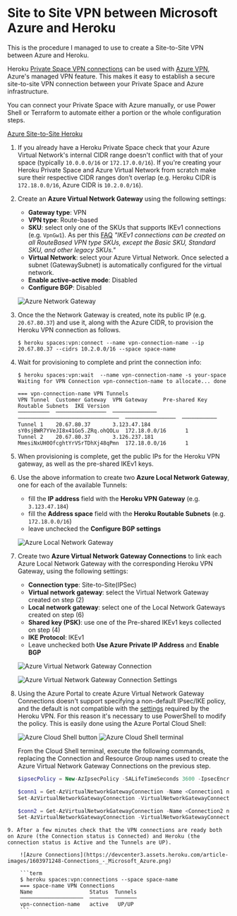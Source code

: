 # Site to Site VPN between Microsoft Azure and Heroku
This is the procedure I managed to use to create a Site-to-Site VPN between Azure and Heroku.

Heroku [Private Space VPN connections](private-space-vpn-connection) can be used with [Azure VPN](https://docs.microsoft.com/en-us/azure/vpn-gateway/vpn-gateway-howto-site-to-site-resource-manager-portal), Azure's managed VPN feature. This makes it easy to establish a secure site-to-site VPN connection between your Private Space and Azure infrastructure.

You can connect your Private Space with Azure manually, or use Power Shell or Terraform to automate either a portion or the whole configuration steps.

[Azure Site-to-Site Heroku](images/Azure-VPN-Azure-to-Heroku-VPN-v1.0.png)

1. If you already have a Heroku Private Space check that your Azure Virtual Network's internal CIDR range doesn't conflict with that of your space (typically `10.0.0.0/16` or `172.17.0.0/16`). If you're creating your Heroku Private Space and Azure Virtual Network from scratch make sure their respective CIDR ranges don’t overlap (e.g. Heroku CIDR is `172.18.0.0/16`, Azure CIDR is `10.2.0.0/16`).
2. Create an **Azure Virtual Network Gateway** using the following settings:
    - **Gateway type**: VPN
    - **VPN type**: Route-based
    - **SKU**: select only one of the SKUs that supports IKEv1 connections (e.g. `VpnGw1`). As per this [FAQ]( https://docs.microsoft.com/en-us/azure/vpn-gateway/vpn-gateway-vpn-faq#how-do-i-create-connections-with-ikev1-or-ikev2-protocol-type) *"IKEv1 connections can be created on all RouteBased VPN type SKUs, except the Basic SKU, Standard SKU, and other legacy SKUs."*
    - **Virtual Network**: select your Azure Virtual Network. Once selected a subnet (GatewaySubnet) is automatically configured for the virtual network.
    - **Enable active-active mode**: Disabled
    - **Configure BGP**: Disabled

    ![Azure Network Gateway](https://devcenter1.assets.heroku.com/article-images/1603965048-Create_virtual_network_gateway_-_Microsoft_Azure.png)

3. Once the the Network Gateway is created, note its public IP (e.g. `20.67.80.37`) and use it, along with the Azure CIDR, to provision the Heroku VPN connection as follows.

    ```term
    $ heroku spaces:vpn:connect --name vpn-connection-name --ip 20.67.80.37 --cidrs 10.2.0.0/16 --space space-name
    ```

4. Wait for provisioning to complete and print the connection info:

    ```term
    $ heroku spaces:vpn:wait  --name vpn-connection-name -s your-space
    Waiting for VPN Connection vpn-connection-name to allocate... done
    
    === vpn-connection-name VPN Tunnels
    VPN Tunnel  Customer Gateway  VPN Gateway     Pre-shared Key                    Routable Subnets  IKE Version
    ──────────  ────────────────  ──────────────  ────────────────────────────────  ────────────────  ───────────
    Tunnel 1    20.67.80.37       3.123.47.184    sY0sjBWR7YVeJI8x41Go5.ZRq.ohQOLu  172.18.0.0/16      1
    Tunnel 2    20.67.80.37       3.126.237.181   MmesiNxUH0OfcghtYrVSrTDhXj48qPmn  172.18.0.0/16      1
    ```

5. When provisioning is complete, get the public IPs for the Heroku VPN gateway, as well as the pre-shared IKEv1 keys.
6. Use the above information to create two **Azure Local Network Gateway**, one for each of the available Tunnels: 
    - fill the **IP address** field with the **Heroku VPN Gateway** (e.g. `3.123.47.184`)
    - fill the **Address space** field with the **Heroku Routable Subnets** (e.g. `172.18.0.0/16`)
    - leave unchecked the **Configure BGP settings**

    ![Azure Local Network Gateway](https://devcenter2.assets.heroku.com/article-images/1603962065-Create_local_network_gateway_-_Microsoft_Azure-2.png)

7. Create two **Azure Virtual Network Gateway Connections** to link each Azure Local Network Gateway with the corresponding Heroku VPN Gateway, using the following settings:
    - **Connection type**: Site-to-Site(IPSec)
    - **Virtual network gateway**: select the Virtual Network Gateway created on step (2)
    - **Local network gateway**: select one of the Local Network Gateways created on step (6)
    - **Shared key (PSK)**: use one of the Pre-shared IKEv1 keys collected on step (4)
    - **IKE Protocol**: IKEv1
    - Leave unchecked both **Use Azure Private IP Address** and **Enable BGP**

    ![Azure Virtual Network Gateway Connection](https://devcenter2.assets.heroku.com/article-images/1603968178-Basics_-_Microsoft_Azure.png)

    ![Azure Virtual Network Gateway Connection Settings](https://devcenter3.assets.heroku.com/article-images/1603968251-Settings_-_Microsoft_Azure.png)

8. Using the Azure Portal to create Azure Virtual Network Gateway Connections doesn't support specifying a non-default IPsec/IKE policy, and the default is not compatible with the [settings](https://help.heroku.com/8V5218AS/how-can-i-establish-connection-to-my-private-space-vpn) required by the Heroku VPN. For this reason it's necessary to use PowerShell to modify the policy. This is easily done using the Azure Portal Cloud Shell:

    ![Azure Cloud Shell button](https://devcenter1.assets.heroku.com/article-images/1603969580-Cloud-Shell-button_-_Microsoft_Azure-2.png)
    ![Azure Cloud Shell terminal](https://devcenter3.assets.heroku.com/article-images/1603969588-Cloud-Shell-Terminal_-_Microsoft_Azure-3.png)
 
    From the Cloud Shell terminal, execute the following commands, replacing the Connection and Resource Group names used to create the Azure Virtual Network Gateway Connections on the previous step.

    ```php
    $ipsecPolicy = New-AzIpsecPolicy -SALifeTimeSeconds 3600 -IpsecEncryption "AES256" -IpsecIntegrity "SHA256" -IkeEncryption "AES256" -IkeIntegrity "SHA256" -DhGroup "DHGroup2" -PfsGroup "PFS2"

    $conn1 = Get-AzVirtualNetworkGatewayConnection -Name <Connection1 name> -ResourceGroupName <Connection1 Resource Group name>
    Set-AzVirtualNetworkGatewayConnection -VirtualNetworkGatewayConnection $conn1 -IpsecPolicies $ipsecPolicy

    $conn2 = Get-AzVirtualNetworkGatewayConnection -Name <Connection2 name> -ResourceGroupName <Connection2 Resource Group name>
    Set-AzVirtualNetworkGatewayConnection -VirtualNetworkGatewayConnection $conn2 -IpsecPolicies $ipsecPolicy
```
9. After a few minutes check that the VPN connections are ready both on Azure (the Connection status is Connected) and Heroku (the connection status is Active and the Tunnels are UP).

    ![Azure Connections](https://devcenter3.assets.heroku.com/article-images/1603971248-Connections_-_Microsoft_Azure.png)

    ```term
    $ heroku spaces:vpn:connections --space space-name
    === space-name VPN Connections
    Name                  Status  Tunnels
    ────────────────────  ──────  ───────
    vpn-connection-name   active   UP/UP
    ```
